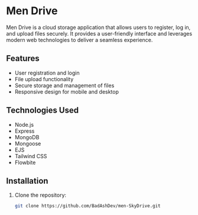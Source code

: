 # Men Drive

Men Drive is a cloud storage application that allows users to register, log in, and upload files securely. It provides a user-friendly interface and leverages modern web technologies to deliver a seamless experience.

## Features

- User registration and login
- File upload functionality
- Secure storage and management of files
- Responsive design for mobile and desktop

## Technologies Used

- Node.js
- Express
- MongoDB
- Mongoose
- EJS
- Tailwind CSS
- Flowbite

## Installation

1. Clone the repository:
   ```bash
   git clone https://github.com/BadAshDev/men-SkyDrive.git
